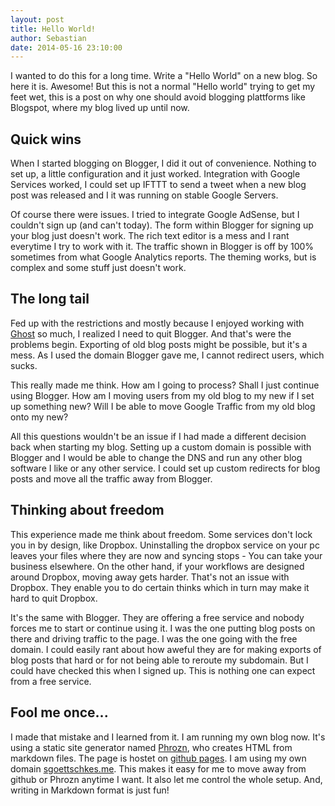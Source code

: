 ```yaml
---
layout: post
title: Hello World!
author: Sebastian
date: 2014-05-16 23:10:00
---
```

I wanted to do this for a long time. Write a "Hello World" on a new blog. So here it is. Awesome! But this is not a normal "Hello world" trying to get my feet wet, this is a post on why one should avoid blogging plattforms like Blogspot, where my blog lived up until now.

## Quick wins

When I started blogging on Blogger, I did it out of convenience. Nothing to set up, a little configuration and it just worked. Integration with Google Services worked, I could set up IFTTT to send a tweet when a new blog post was released and I it was running on stable Google Servers.

Of course there were issues. I tried to integrate Google AdSense, but I couldn't sign up (and can't today). The form within Blogger for signing up your blog just doesn't work. The rich text editor is a mess and I rant everytime I try to work with it. The traffic shown in Blogger is off by 100% sometimes from what Google Analytics reports. The theming works, but is complex and some stuff just doesn't work.

## The long tail

Fed up with the restrictions and mostly because I enjoyed working with [Ghost](https://ghost.org/) so much, I realized I need to quit Blogger. And that's were the problems begin. Exporting of old blog posts might be possible, but it's a mess. As I used the domain Blogger gave me, I cannot redirect users, which sucks.

This really made me think. How am I going to process? Shall I just continue using Blogger. How am I moving users from my old blog to my new if I set up something new? Will I be able to move Google Traffic from my old blog onto my new?

All this questions wouldn't be an issue if I had made a different decision back when starting my blog. Setting up a custom domain is possible with Blogger and I would be able to change the DNS and run any other blog software I like or any other service. I could set up custom redirects for blog posts and move all the traffic away from Blogger.

## Thinking about freedom

This experience made me think about freedom. Some services don't lock you in by design, like Dropbox. Uninstalling the dropbox service on your pc leaves your files where they are now and syncing stops - You can take your business elsewhere. On the other hand, if your workflows are designed around Dropbox, moving away gets harder. That's not an issue with Dropbox. They enable you to do certain thinks which in turn may make it hard to quit Dropbox.

It's the same with Blogger. They are offering a free service and nobody forces me to start or continue using it. I was the one putting blog posts on there and driving traffic to the page. I was the one going with the free domain. I could easily rant about how aweful they are for making exports of blog posts that hard or for not being able to reroute my subdomain. But I could have checked this when I signed up. This is nothing one can expect from a free service.

## Fool me once...

I made that mistake and I learned from it. I am running my own blog now. It's using a static site generator named [Phrozn](http://www.phrozn.info), who creates HTML from markdown files. The page is hostet on [github pages](https://pages.github.com/). I am using my own domain [sgoettschkes.me](http://sgoettschkes.me). This makes it easy for me to move away from github or Phrozn anytime I want. It also let me control the whole setup. And, writing in Markdown format is just fun!
